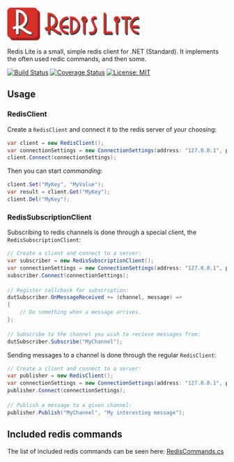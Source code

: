 ![RedisLite](/Logo/logo-title.png)

Redis Lite is a small, simple redis client for .NET (Standard). It implements the often used redic commands, and then some.

[![Build Status](https://travis-ci.org/balazs-kis/redis-lite.svg?branch=master)](https://travis-ci.org/balazs-kis/redis-lite)
[![Coverage Status](https://coveralls.io/repos/github/balazs-kis/redis-lite/badge.svg?branch=master)](https://coveralls.io/github/balazs-kis/redis-lite?branch=master)
[![License: MIT](https://img.shields.io/badge/License-MIT-yellow.svg)](https://opensource.org/licenses/MIT)

## Usage

### RedisClient
Create a `RedisClient` and connect it to the redis server of your choosing:
```csharp
var client = new RedisClient();
var connectionSettings = new ConnectionSettings(address: "127.0.0.1", port: 6379);
client.Connect(connectionSettings);
```
Then you can start *commanding*:
```csharp
client.Set("MyKey", "MyValue");
var result = client.Get("MyKey");
client.Del("MyKey");
```

### RedisSubscriptionClient
Subscribing to redis channels is done through a special client, the `RedisSubscriptionClient`:
```csharp
// Create a client and connect to a server:
var subscriber = new RedisSubscriptionClient();
var connectionSettings = new ConnectionSettings(address: "127.0.0.1", port: 6379);
subscriber.Connect(connectionSettings);

// Register callcback for subscription:
dutSubscriber.OnMessageReceived += (channel, message) =>
{
    // Do something when a message arrives.
};

// Subscribe to the channel you wish to recieve messages from:
dutSubscriber.Subscribe("MyChannel");
```

Sending messages to a channel is done through the regular `RedisClient`:
```csharp
// Create a client and connect to a server:
var publisher = new RedisClient();
var connectionSettings = new ConnectionSettings(address: "127.0.0.1", port: 6379);
publisher.Connect(connectionSettings);

// Publish a message to a given channel:
publisher.Publish("MyChannel", "My interesting message");
```

## Included redis commands
The list of included redis commands can be seen here: [RedisCommands.cs](/RedisLite.Client/CommandBuilders/RedisCommands.cs)
